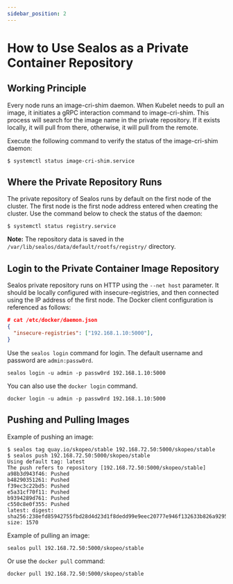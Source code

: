 ```yaml
---
sidebar_position: 2
---
```


# How to Use Sealos as a Private Container Repository

## Working Principle

Every node runs an image-cri-shim daemon. When Kubelet needs to pull an image, it initiates a gRPC interaction command
to image-cri-shim. This process will search for the image name in the private repository. If it exists locally, it will
pull from there, otherwise, it will pull from the remote.

Execute the following command to verify the status of the image-cri-shim daemon:

```shell
$ systemctl status image-cri-shim.service 
```

## Where the Private Repository Runs

The private repository of Sealos runs by default on the first node of the cluster. The first node is the first node
address entered when creating the cluster. Use the command below to check the status of the daemon:

```shell
$ systemctl status registry.service 
```

**Note:** The repository data is saved in the `/var/lib/sealos/data/default/rootfs/registry/` directory.

## Login to the Private Container Image Repository

Sealos private repository runs on HTTP using the `--net host` parameter. It should be locally configured with
insecure-registries, and then connected using the IP address of the first node. The Docker client configuration is
referenced as follows:

```json
# cat /etc/docker/daemon.json 
{
  "insecure-registries": ["192.168.1.10:5000"],
}
```

Use the `sealos login` command for login. The default username and password are `admin:passw0rd`.

```shell
sealos login -u admin -p passw0rd 192.168.1.10:5000
```

You can also use the `docker login` command.

```shell
docker login -u admin -p passw0rd 192.168.1.10:5000 
```

## Pushing and Pulling Images

Example of pushing an image:

```shell
$ sealos tag quay.io/skopeo/stable 192.168.72.50:5000/skopeo/stable
$ sealos push 192.168.72.50:5000/skopeo/stable
Using default tag: latest
The push refers to repository [192.168.72.50:5000/skopeo/stable]
a98b3d943f46: Pushed 
b48290351261: Pushed 
f39ec3c22bd5: Pushed 
e5a31cf70f11: Pushed 
b9394289d761: Pushed 
c550c8e0f355: Pushed 
latest: digest: sha256:238efd85942755fbd28d4d23d1f8dedd99e9eec20777e946f132633b826a9295 size: 1570
```

Example of pulling an image:

```shell
sealos pull 192.168.72.50:5000/skopeo/stable
```

Or use the `docker pull` command:

```shell
docker pull 192.168.72.50:5000/skopeo/stable
```
